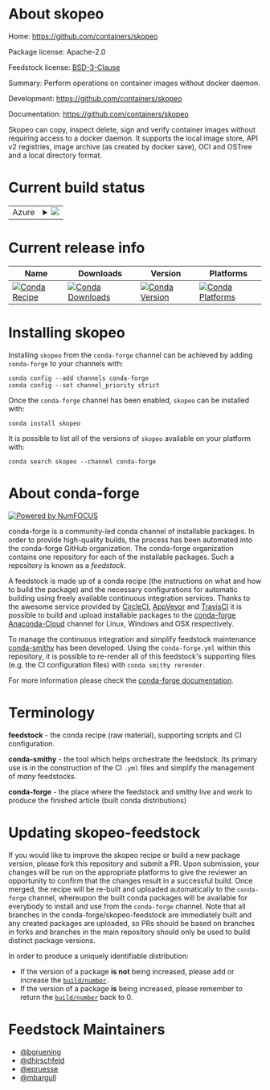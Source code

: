 About skopeo
============

Home: https://github.com/containers/skopeo

Package license: Apache-2.0

Feedstock license: [BSD-3-Clause](https://github.com/conda-forge/skopeo-feedstock/blob/master/LICENSE.txt)

Summary: Perform operations on container images without docker daemon.

Development: https://github.com/containers/skopeo

Documentation: https://github.com/containers/skopeo

Skopeo can copy, inspect delete, sign and verify container images
without requiring access to a docker daemon. It supports the local
image store, API v2 registries, image archive (as created by
docker save), OCI and OSTree and a local directory format.


Current build status
====================


<table>
    
  <tr>
    <td>Azure</td>
    <td>
      <details>
        <summary>
          <a href="https://dev.azure.com/conda-forge/feedstock-builds/_build/latest?definitionId=6608&branchName=master">
            <img src="https://dev.azure.com/conda-forge/feedstock-builds/_apis/build/status/skopeo-feedstock?branchName=master">
          </a>
        </summary>
        <table>
          <thead><tr><th>Variant</th><th>Status</th></tr></thead>
          <tbody><tr>
              <td>linux_64</td>
              <td>
                <a href="https://dev.azure.com/conda-forge/feedstock-builds/_build/latest?definitionId=6608&branchName=master">
                  <img src="https://dev.azure.com/conda-forge/feedstock-builds/_apis/build/status/skopeo-feedstock?branchName=master&jobName=linux&configuration=linux_64_" alt="variant">
                </a>
              </td>
            </tr><tr>
              <td>osx_64</td>
              <td>
                <a href="https://dev.azure.com/conda-forge/feedstock-builds/_build/latest?definitionId=6608&branchName=master">
                  <img src="https://dev.azure.com/conda-forge/feedstock-builds/_apis/build/status/skopeo-feedstock?branchName=master&jobName=osx&configuration=osx_64_" alt="variant">
                </a>
              </td>
            </tr>
          </tbody>
        </table>
      </details>
    </td>
  </tr>
</table>

Current release info
====================

| Name | Downloads | Version | Platforms |
| --- | --- | --- | --- |
| [![Conda Recipe](https://img.shields.io/badge/recipe-skopeo-green.svg)](https://anaconda.org/conda-forge/skopeo) | [![Conda Downloads](https://img.shields.io/conda/dn/conda-forge/skopeo.svg)](https://anaconda.org/conda-forge/skopeo) | [![Conda Version](https://img.shields.io/conda/vn/conda-forge/skopeo.svg)](https://anaconda.org/conda-forge/skopeo) | [![Conda Platforms](https://img.shields.io/conda/pn/conda-forge/skopeo.svg)](https://anaconda.org/conda-forge/skopeo) |

Installing skopeo
=================

Installing `skopeo` from the `conda-forge` channel can be achieved by adding `conda-forge` to your channels with:

```
conda config --add channels conda-forge
conda config --set channel_priority strict
```

Once the `conda-forge` channel has been enabled, `skopeo` can be installed with:

```
conda install skopeo
```

It is possible to list all of the versions of `skopeo` available on your platform with:

```
conda search skopeo --channel conda-forge
```


About conda-forge
=================

[![Powered by NumFOCUS](https://img.shields.io/badge/powered%20by-NumFOCUS-orange.svg?style=flat&colorA=E1523D&colorB=007D8A)](http://numfocus.org)

conda-forge is a community-led conda channel of installable packages.
In order to provide high-quality builds, the process has been automated into the
conda-forge GitHub organization. The conda-forge organization contains one repository
for each of the installable packages. Such a repository is known as a *feedstock*.

A feedstock is made up of a conda recipe (the instructions on what and how to build
the package) and the necessary configurations for automatic building using freely
available continuous integration services. Thanks to the awesome service provided by
[CircleCI](https://circleci.com/), [AppVeyor](https://www.appveyor.com/)
and [TravisCI](https://travis-ci.com/) it is possible to build and upload installable
packages to the [conda-forge](https://anaconda.org/conda-forge)
[Anaconda-Cloud](https://anaconda.org/) channel for Linux, Windows and OSX respectively.

To manage the continuous integration and simplify feedstock maintenance
[conda-smithy](https://github.com/conda-forge/conda-smithy) has been developed.
Using the ``conda-forge.yml`` within this repository, it is possible to re-render all of
this feedstock's supporting files (e.g. the CI configuration files) with ``conda smithy rerender``.

For more information please check the [conda-forge documentation](https://conda-forge.org/docs/).

Terminology
===========

**feedstock** - the conda recipe (raw material), supporting scripts and CI configuration.

**conda-smithy** - the tool which helps orchestrate the feedstock.
                   Its primary use is in the construction of the CI ``.yml`` files
                   and simplify the management of *many* feedstocks.

**conda-forge** - the place where the feedstock and smithy live and work to
                  produce the finished article (built conda distributions)


Updating skopeo-feedstock
=========================

If you would like to improve the skopeo recipe or build a new
package version, please fork this repository and submit a PR. Upon submission,
your changes will be run on the appropriate platforms to give the reviewer an
opportunity to confirm that the changes result in a successful build. Once
merged, the recipe will be re-built and uploaded automatically to the
`conda-forge` channel, whereupon the built conda packages will be available for
everybody to install and use from the `conda-forge` channel.
Note that all branches in the conda-forge/skopeo-feedstock are
immediately built and any created packages are uploaded, so PRs should be based
on branches in forks and branches in the main repository should only be used to
build distinct package versions.

In order to produce a uniquely identifiable distribution:
 * If the version of a package **is not** being increased, please add or increase
   the [``build/number``](https://docs.conda.io/projects/conda-build/en/latest/resources/define-metadata.html#build-number-and-string).
 * If the version of a package **is** being increased, please remember to return
   the [``build/number``](https://docs.conda.io/projects/conda-build/en/latest/resources/define-metadata.html#build-number-and-string)
   back to 0.

Feedstock Maintainers
=====================

* [@bgruening](https://github.com/bgruening/)
* [@dhirschfeld](https://github.com/dhirschfeld/)
* [@epruesse](https://github.com/epruesse/)
* [@mbargull](https://github.com/mbargull/)

